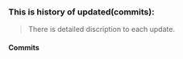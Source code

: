### This is history of updated(commits):
> There is detailed discription to each update. 

#### Commits 